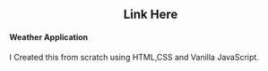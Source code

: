 <h2 align="center">Link Here</h2>

<h4 align="left">Weather Application</h4>
<p align="left">I Created this from scratch using HTML,CSS and Vanilla JavaScript.</p>
